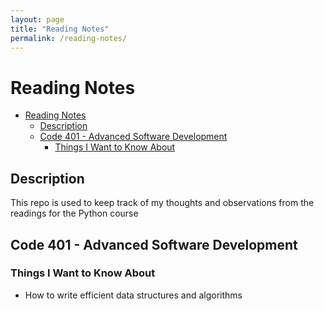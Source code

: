 ```yaml
---
layout: page
title: "Reading Notes"
permalink: /reading-notes/
---
```


# Reading Notes

- [Reading Notes](#reading-notes)
  - [Description](#description)
  - [Code 401 - Advanced Software Development](#code-401---advanced-software-development)
    - [Things I Want to Know About](#things-i-want-to-know-about)

## Description

This repo is used to keep track of my thoughts and observations from the readings for the Python course

## Code 401 - Advanced Software Development

### Things I Want to Know About

- How to write efficient data structures and algorithms
